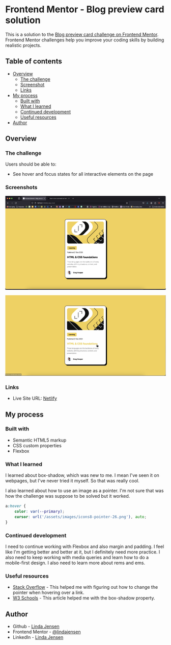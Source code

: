# Frontend Mentor - Blog preview card solution

This is a solution to the [Blog preview card challenge on Frontend Mentor](https://www.frontendmentor.io/challenges/blog-preview-card-ckPaj01IcS). Frontend Mentor challenges help you improve your coding skills by building realistic projects. 

## Table of contents

- [Overview](#overview)
  - [The challenge](#the-challenge)
  - [Screenshot](#screenshot)
  - [Links](#links)
- [My process](#my-process)
  - [Built with](#built-with)
  - [What I learned](#what-i-learned)
  - [Continued development](#continued-development)
  - [Useful resources](#useful-resources)
- [Author](#author)

## Overview

### The challenge

Users should be able to:

- See hover and focus states for all interactive elements on the page

### Screenshots

![Screenshot](assets/images/screenshot.png)

![Screenshot:hover](assets/images/screenshot-hover.png)

### Links

- Live Site URL: [Netlify](https://ruby-blog-preview-card.netlify.app/)

## My process

### Built with

- Semantic HTML5 markup
- CSS custom properties
- Flexbox

### What I learned

I learned about box-shadow, which was new to me. I mean I've seen it on webpages, but I've never tried it myself. So that was really cool.

I also learned about how to use an image as a pointer. I'm not sure that was how the challenge was suppose to be solved but it worked.

```css
a:hover {
    color: var(--primary);
    cursor: url('/assets/images/icons8-pointer-26.png'), auto;
}
```

### Continued development

I need to continue working with Flexbox and also margin and padding. I feel like I'm getting better and better at it, but I definitely need more practice. I also need to keep working with media queries and learn how to do a mobile-first design. I also need to learn more about rems and ems. 

### Useful resources

- [Stack Overflow](https://stackoverflow.com/questions/18551277/using-external-images-for-css-custom-cursors) - This helped me with figuring out how to change the pointer when hovering over a link.
- [W3 Schools](https://www.w3schools.com/css/css3_shadows_box.asp) - This article helped me with the box-shadow property.

## Author

- Github - [Linda Jensen](https://github.com/lindajensen)
- Frontend Mentor - [@lindajensen](https://www.frontendmentor.io/profile/lindajensen)
- LinkedIn - [Linda Jensen](www.linkedin.com/in/linda-jensen-swe)

